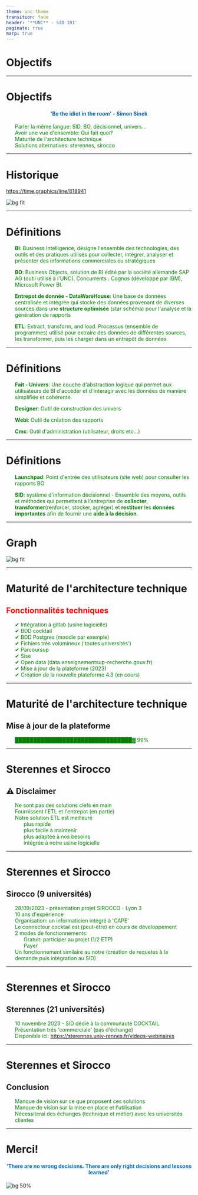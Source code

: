 ```yaml
---
theme: unc-theme
transition: fade
header: '**UNC** - SID 101'
paginate: true
marp: true
---
```

<style>
section {
    background-color: white;
}
</style>

# Objectifs

---
<style scoped>
H4 {
	color: #046CB1;
	text-align: center;
}
</style>
# Objectifs
#### 'Be the idiot in the room' - Simon Sinek

* Parler la même langue: SID, BO, décisionnel, univers...
* Avoir une vue d'ensemble: Qui fait quoi?
* Maturité de l'architecture technique
* Solutions alternatives: sterennes, sirocco

---

# Historique

https://time.graphics/line/818941

![bg fit](botimeline.png)

---
# Définitions
* **BI**: Business Intelligence, désigne l'ensemble des technologies, des outils et des pratiques utilisés pour collecter, intégrer, analyser et présenter des informations commerciales ou stratégiques

* **BO**: Business Objects, solution de BI édité par la société allemande SAP AG (outil utilisé à l'UNC). Concurrents : Cognos (développé par IBM), Microsoft Power BI.

* **Entrepot de donnée - DataWareHouse**: Une base de données centralisée et intégrée qui stocke des données provenant de diverses sources dans une **structure optimisée** (star schéma) pour l'analyse et la génération de rapports

* **ETL**: Extract, transform, and load. Processus (ensemble de programmes) utilisé pour extraire des données de différentes sources, les transformer, puis les charger dans un entrepôt de données

---
# Définitions
* **Fait - Univers**: Une couche d'abstraction logique qui permet aux utilisateurs de BI d'accéder et d'interagir avec les données de manière simplifiée et cohérente.

* **Designer**: Outil de construction des univers

* **Webi**: Outil de création des rapports

* **Cmc**: Outil d'administration (utilisateur, droits etc...)

---
# Définitions
* **Launchpad**: Point d'entrée des utilisateurs (site web) pour consulter les rapports BO

* **SID**: système d'information décisionnel - Ensemble des moyens, outils et méthodes qui permettent à l’entreprise de **collecter**, **transformer**(renforcer, stocker, agréger) et **restituer** les **données importantes** afin de fournir une **aide à la décision**.

---

# Graph
![bg fit](schema.jpg)

---
# Maturité de l'architecture technique
<style scoped>
ul {
  list-style-type: none;
}

li {
	color: green;
}

</style>

## Fonctionnalités techniques
* ✔ Intégration à gitlab (usine logicielle)
* ✔ BDD cocktail
* ✔ BDD Postgres (moodle par exemple)
* ✔ Fichiers trés volumineux ('toutes universités')
* ✔ Parcoursup
* ✔ Sise
* ✔ Open data (data.enseignementsup-recherche.gouv.fr)
* ✔ Mise à jour de la plateforme (2023)
* ✔ Création de la nouvelle plateforme 4.3 (en cours)

---
# Maturité de l'architecture technique
<style scoped>
ul {
  list-style-type: none;
}

li {
	color: green;
}
</style>
## Mise à jour de la plateforme

* ████████████████████████████████▓ 99%


---
# Sterennes et Sirocco
<style scoped>
H2:nth-of-type(1){
	color: red;
}
</style>
## ⚠ Disclaimer
* Ne sont pas des solutions clefs en main
* Fournissent l'ETL et l'entrepot (en partie)
* Notre solution ETL est meilleure
	- plus rapide
	- plus facile à maintenir
	- plus adaptée à nos besoins
	- intégrée à notre usine logicielle

---
# Sterennes et Sirocco
## Sirocco (9 universités)
* 28/09/2023 - présentation projet SIROCCO - Lyon 3
* 10 ans d'expérience
* Organisation: un informaticien intégré à 'CAPE'
* Le connecteur cocktail est (peut-être) en cours de développement
* 2 modes de fonctionnements:
	- Gratuit: participer au projet (1/2 ETP)
	- Payer
* Un fonctionnement similaire au notre (création de requetes à la demande puis intégration au SID)

--- 
# Sterennes et Sirocco
## 	Sterennes (21 universités)
* 10 novembre 2023 - SID dédié à la communauté COCKTAIL
* Présentation trés 'commerciale' (pas d'échange)
* Disponible ici: https://sterennes.univ-rennes.fr/videos-webinaires

---
# Sterennes et Sirocco
## Conclusion
* Manque de vision sur ce que proposent ces solutions
* Manque de vision sur la mise en place et l'utilisation
* Nécessiterai des échanges (technique et métier) avec les universités clientes

---
# Merci!
#### 'There are no wrong decisions. There are only right decisions and lessons learned'
 
 ![bg 50%](crossroads.png)
 